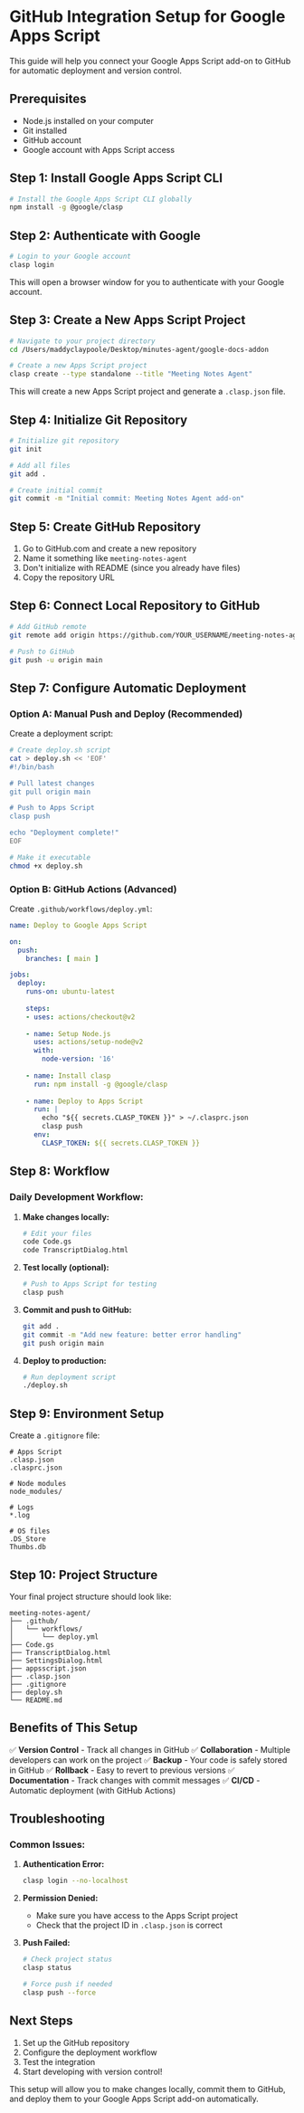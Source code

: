 # GitHub Integration Setup for Google Apps Script

This guide will help you connect your Google Apps Script add-on to GitHub for automatic deployment and version control.

## Prerequisites

- Node.js installed on your computer
- Git installed
- GitHub account
- Google account with Apps Script access

## Step 1: Install Google Apps Script CLI

```bash
# Install the Google Apps Script CLI globally
npm install -g @google/clasp
```

## Step 2: Authenticate with Google

```bash
# Login to your Google account
clasp login
```

This will open a browser window for you to authenticate with your Google account.

## Step 3: Create a New Apps Script Project

```bash
# Navigate to your project directory
cd /Users/maddyclaypoole/Desktop/minutes-agent/google-docs-addon

# Create a new Apps Script project
clasp create --type standalone --title "Meeting Notes Agent"
```

This will create a new Apps Script project and generate a `.clasp.json` file.

## Step 4: Initialize Git Repository

```bash
# Initialize git repository
git init

# Add all files
git add .

# Create initial commit
git commit -m "Initial commit: Meeting Notes Agent add-on"
```

## Step 5: Create GitHub Repository

1. Go to GitHub.com and create a new repository
2. Name it something like `meeting-notes-agent`
3. Don't initialize with README (since you already have files)
4. Copy the repository URL

## Step 6: Connect Local Repository to GitHub

```bash
# Add GitHub remote
git remote add origin https://github.com/YOUR_USERNAME/meeting-notes-agent.git

# Push to GitHub
git push -u origin main
```

## Step 7: Configure Automatic Deployment

### Option A: Manual Push and Deploy (Recommended)

Create a deployment script:

```bash
# Create deploy.sh script
cat > deploy.sh << 'EOF'
#!/bin/bash

# Pull latest changes
git pull origin main

# Push to Apps Script
clasp push

echo "Deployment complete!"
EOF

# Make it executable
chmod +x deploy.sh
```

### Option B: GitHub Actions (Advanced)

Create `.github/workflows/deploy.yml`:

```yaml
name: Deploy to Google Apps Script

on:
  push:
    branches: [ main ]

jobs:
  deploy:
    runs-on: ubuntu-latest
    
    steps:
    - uses: actions/checkout@v2
    
    - name: Setup Node.js
      uses: actions/setup-node@v2
      with:
        node-version: '16'
    
    - name: Install clasp
      run: npm install -g @google/clasp
    
    - name: Deploy to Apps Script
      run: |
        echo "${{ secrets.CLASP_TOKEN }}" > ~/.clasprc.json
        clasp push
      env:
        CLASP_TOKEN: ${{ secrets.CLASP_TOKEN }}
```

## Step 8: Workflow

### Daily Development Workflow:

1. **Make changes locally:**
   ```bash
   # Edit your files
   code Code.gs
   code TranscriptDialog.html
   ```

2. **Test locally (optional):**
   ```bash
   # Push to Apps Script for testing
   clasp push
   ```

3. **Commit and push to GitHub:**
   ```bash
   git add .
   git commit -m "Add new feature: better error handling"
   git push origin main
   ```

4. **Deploy to production:**
   ```bash
   # Run deployment script
   ./deploy.sh
   ```

## Step 9: Environment Setup

Create a `.gitignore` file:

```gitignore
# Apps Script
.clasp.json
.clasprc.json

# Node modules
node_modules/

# Logs
*.log

# OS files
.DS_Store
Thumbs.db
```

## Step 10: Project Structure

Your final project structure should look like:

```
meeting-notes-agent/
├── .github/
│   └── workflows/
│       └── deploy.yml
├── Code.gs
├── TranscriptDialog.html
├── SettingsDialog.html
├── appsscript.json
├── .clasp.json
├── .gitignore
├── deploy.sh
└── README.md
```

## Benefits of This Setup

✅ **Version Control** - Track all changes in GitHub
✅ **Collaboration** - Multiple developers can work on the project
✅ **Backup** - Your code is safely stored in GitHub
✅ **Rollback** - Easy to revert to previous versions
✅ **Documentation** - Track changes with commit messages
✅ **CI/CD** - Automatic deployment (with GitHub Actions)

## Troubleshooting

### Common Issues:

1. **Authentication Error:**
   ```bash
   clasp login --no-localhost
   ```

2. **Permission Denied:**
   - Make sure you have access to the Apps Script project
   - Check that the project ID in `.clasp.json` is correct

3. **Push Failed:**
   ```bash
   # Check project status
   clasp status
   
   # Force push if needed
   clasp push --force
   ```

## Next Steps

1. Set up the GitHub repository
2. Configure the deployment workflow
3. Test the integration
4. Start developing with version control!

This setup will allow you to make changes locally, commit them to GitHub, and deploy them to your Google Apps Script add-on automatically.
